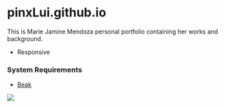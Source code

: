 # pinxLui.github.io
This is Marie Jamine Mendoza personal portfolio containing her works and background.

* Responsive

### System Requirements
* [Beak](https://beakit.com)
<img src="https://bkit.co/w_635fe35c13fb9.gif" />
